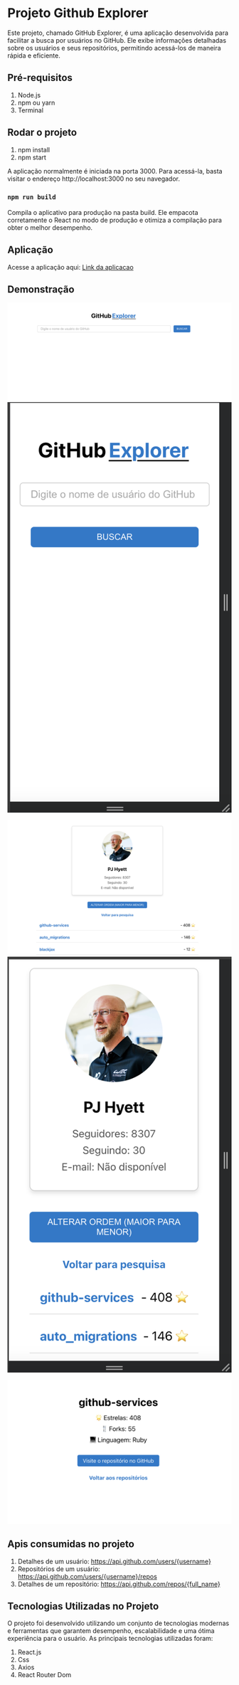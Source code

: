 # Projeto Github Explorer

Este projeto, chamado GitHub Explorer, é uma aplicação desenvolvida para facilitar a busca por usuários no GitHub. Ele exibe informações detalhadas sobre os usuários e seus repositórios, permitindo acessá-los de maneira rápida e eficiente.

## Pré-requisitos

1. Node.js
2. npm ou yarn
3. Terminal

## Rodar o projeto

1. npm install 
2. npm start

A aplicação normalmente é iniciada na porta 3000. Para acessá-la, 
basta visitar o endereço http://localhost:3000 no seu navegador.

### `npm run build`

Compila o aplicativo para produção na pasta build. Ele empacota corretamente o React 
no modo de produção e otimiza a compilação para obter o melhor desempenho.

## Aplicação 

Acesse a aplicação aqui: [Link da aplicacao](https://link-da-demo.com)

## Demonstração

![Tela Home Desktop](./public//assets/home-desktop.png)
![Tela Home Mobile](./public//assets/home-mobile.png)

![Tela UserDetails Desktop](./public/assets//userDetails-desktop.png)
![Tela UserDetails Mobile](./public//assets/userDetails-mobile.png)

![Tela RepoDetials](./public//assets/repoDetails.png)

## Apis consumidas no projeto

1. Detalhes de um usuário: https://api.github.com/users/{username}
2. Repositórios de um usuário: https://api.github.com/users/{username}/repos
3. Detalhes de um repositório: https://api.github.com/repos/{full_name}
 
 ## Tecnologias Utilizadas no Projeto

 O projeto foi desenvolvido utilizando um conjunto de tecnologias modernas e ferramentas que garantem desempenho,
 escalabilidade e uma ótima experiência para o usuário. As principais tecnologias utilizadas foram:

 1. React.js
 2. Css 
 3. Axios
 4. React Router Dom
